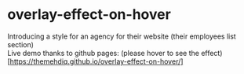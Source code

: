 # overlay-effect-on-hover
Introducing a style for an agency for their website (their employees list section)\
Live demo thanks to github pages: (please hover to see the effect)[https://themehdiq.github.io/overlay-effect-on-hover/]
